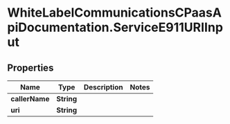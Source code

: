 # WhiteLabelCommunicationsCPaasApiDocumentation.ServiceE911URIInput

## Properties

Name | Type | Description | Notes
------------ | ------------- | ------------- | -------------
**callerName** | **String** |  | 
**uri** | **String** |  | 



